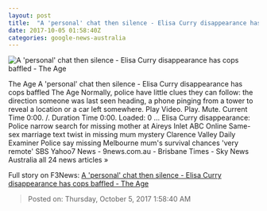 ```yaml
---
layout: post
title:  "A 'personal' chat then silence - Elisa Curry disappearance has cops baffled - The Age"
date: 2017-10-05 01:58:40Z
categories: google-news-australia
---
```


![A 'personal' chat then silence - Elisa Curry disappearance has cops baffled - The Age](http://www.theage.com.au/content/dam/images/g/y/u/k/3/2/image.related.articleLeadwide.620x349.gyurf7.png/1507150768590.jpg)

The Age A 'personal' chat then silence - Elisa Curry disappearance has cops baffled The Age Normally, police have little clues they can follow: the direction someone was last seen heading, a phone pinging from a tower to reveal a location or a car left somewhere. Play Video. Play. Mute. Current Time 0:00. /. Duration Time 0:00. Loaded: 0 ... Elisa Curry disappearance: Police narrow search for missing mother at Aireys Inlet ABC Online Same-sex marriage text twist in missing mum mystery Clarence Valley Daily Examiner Police say missing Melbourne mum's survival chances 'very remote' SBS Yahoo7 News - 9news.com.au - Brisbane Times - Sky News Australia all 24 news articles »


Full story on F3News: [A 'personal' chat then silence - Elisa Curry disappearance has cops baffled - The Age](http://www.f3nws.com/n/gBNTRH)

> Posted on: Thursday, October 5, 2017 1:58:40 AM
